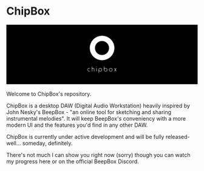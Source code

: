 # ChipBox

![alt text](https://raw.githubusercontent.com/chipnertkj/ChipBox/master/logo_wide.png)

Welcome to ChipBox's repository.


ChipBox is a desktop DAW (Digital Audio Workstation) heavily inspired by John Nesky's BeepBox - "an online tool for sketching and sharing instrumental melodies". It will keep BeepBox's conveniency with a more modern UI and the features you'd find in any other DAW.

ChipBox is currently under active development and will be fully released- well... someday, definitely.

There's not much I can show you right now (sorry) though you can watch my progress here or on the official BeepBox Discord.

